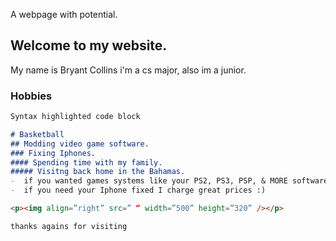 A webpage with potential.

## Welcome to my website.
My name is Bryant Collins i'm a cs major, also im a junior.


### Hobbies



```markdown
Syntax highlighted code block

# Basketball
## Modding video game software.
### Fixing Iphones.
#### Spending time with my family.
##### Visitng back home in the Bahamas.
-  if you wanted games systems like your PS2, PS3, PSP, & MORE software modded I can be the one to assist :)
-  if you need your Iphone fixed I charge great prices :) 

<p><img align=”right” src=” “ width=”500” height=”320” /></p>

thanks agains for visiting






